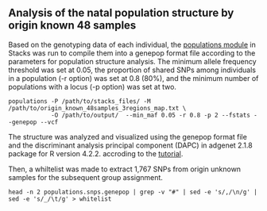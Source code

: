 ## Analysis of the natal population structure by origin known 48 samples 

Based on the genotyping data of each individual, the [populations module](https://catchenlab.life.illinois.edu/stacks/comp/populations.php) in Stacks was run to compile them into a genepop format file according to the parameters for population structure analysis. The minimum allele frequency threshold was set at 0.05, the proportion of shared SNPs among individuals in a population (-r option) was set at 0.8 (80%), and the minimum number of populations with a locus (-p option) was set at two.


```
populations -P /path/to/stacks_files/ -M /path/to/origin_known_48samples_3regions_map.txt \
            -O /path/to/output/  --min_maf 0.05 -r 0.8 -p 2 --fstats --genepop --vcf
```            

The structure was analyzed and visualized using the genepop format file and the discriminant analysis principal component (DAPC) in adgenet 2.1.8 package for R version 4.2.2. accroding to the [tutorial](https://adegenet.r-forge.r-project.org/files/tutorial-dapc.pdf).

Then, a whiltelist was made to extract 1,767 SNPs from origin unknown samples for the subsequent group assignment.

`head -n 2 populations.snps.genepop | grep -v "#" | sed -e 's/,/\n/g' | sed -e 's/_/\t/g' > whitelist`


